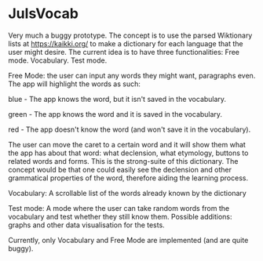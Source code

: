 # JulsVocab
Very much a buggy prototype. The concept is to use the parsed Wiktionary lists at https://kaikki.org/ to make a dictionary for each language that the user might desire. The current idea is to have three functionalities:
Free mode.
Vocabulary.
Test mode.

Free Mode: the user can input any words they might want, paragraphs even. The app will highlight the words as such:

blue - The app knows the word, but it isn't saved in the vocabulary.

green - The app knows the word and it is saved in the vocabulary.

red - The app doesn't know the word (and won't save it in the vocabulary).

The user can move the caret to a certain word and it will show them what the app has about that word: what declension, what etymology, buttons to related words and forms. This is the strong-suite of this dictionary. The concept would be that one could easily see the declension and other grammatical properties of the word, therefore aiding the learning process.

Vocabulary: A scrollable list of the words already known by the dictionary

Test mode: A mode where the user can take random words from the vocabulary and test whether they still know them. Possible additions: graphs and other data visualisation for the tests. 

Currently, only Vocabulary and Free Mode are implemented (and are quite buggy).
